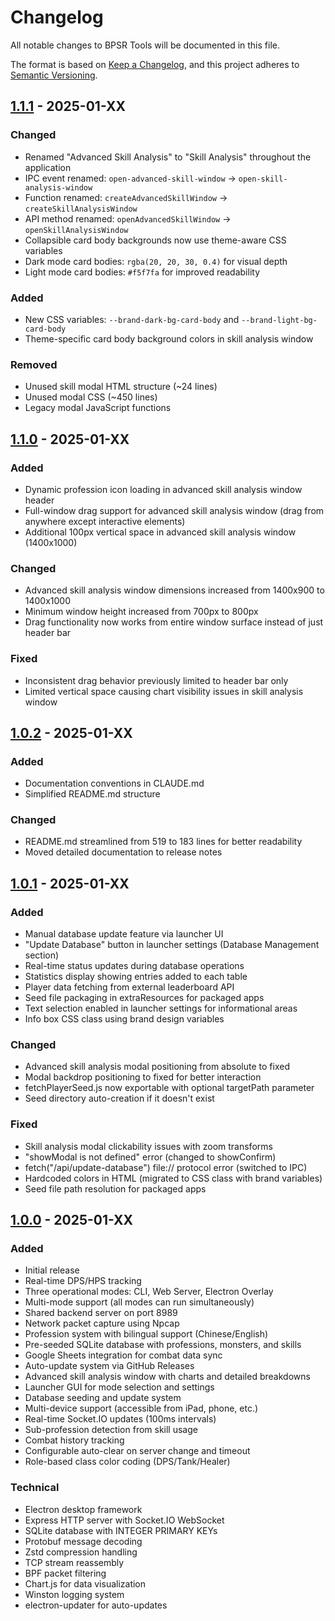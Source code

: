 # Changelog

All notable changes to BPSR Tools will be documented in this file.

The format is based on [Keep a Changelog](https://keepachangelog.com/en/1.0.0/),
and this project adheres to [Semantic Versioning](https://semver.org/spec/v2.0.0.html).

## [1.1.1] - 2025-01-XX

### Changed
- Renamed "Advanced Skill Analysis" to "Skill Analysis" throughout the application
- IPC event renamed: `open-advanced-skill-window` → `open-skill-analysis-window`
- Function renamed: `createAdvancedSkillWindow` → `createSkillAnalysisWindow`
- API method renamed: `openAdvancedSkillWindow` → `openSkillAnalysisWindow`
- Collapsible card body backgrounds now use theme-aware CSS variables
- Dark mode card bodies: `rgba(20, 20, 30, 0.4)` for visual depth
- Light mode card bodies: `#f5f7fa` for improved readability

### Added
- New CSS variables: `--brand-dark-bg-card-body` and `--brand-light-bg-card-body`
- Theme-specific card body background colors in skill analysis window

### Removed
- Unused skill modal HTML structure (~24 lines)
- Unused modal CSS (~450 lines)
- Legacy modal JavaScript functions

## [1.1.0] - 2025-01-XX

### Added
- Dynamic profession icon loading in advanced skill analysis window header
- Full-window drag support for advanced skill analysis window (drag from anywhere except interactive elements)
- Additional 100px vertical space in advanced skill analysis window (1400x1000)

### Changed
- Advanced skill analysis window dimensions increased from 1400x900 to 1400x1000
- Minimum window height increased from 700px to 800px
- Drag functionality now works from entire window surface instead of just header bar

### Fixed
- Inconsistent drag behavior previously limited to header bar only
- Limited vertical space causing chart visibility issues in skill analysis window

## [1.0.2] - 2025-01-XX

### Added
- Documentation conventions in CLAUDE.md
- Simplified README.md structure

### Changed
- README.md streamlined from 519 to 183 lines for better readability
- Moved detailed documentation to release notes

## [1.0.1] - 2025-01-XX

### Added
- Manual database update feature via launcher UI
- "Update Database" button in launcher settings (Database Management section)
- Real-time status updates during database operations
- Statistics display showing entries added to each table
- Player data fetching from external leaderboard API
- Seed file packaging in extraResources for packaged apps
- Text selection enabled in launcher settings for informational areas
- Info box CSS class using brand design variables

### Changed
- Advanced skill analysis modal positioning from absolute to fixed
- Modal backdrop positioning to fixed for better interaction
- fetchPlayerSeed.js now exportable with optional targetPath parameter
- Seed directory auto-creation if it doesn't exist

### Fixed
- Skill analysis modal clickability issues with zoom transforms
- "showModal is not defined" error (changed to showConfirm)
- fetch("/api/update-database") file:// protocol error (switched to IPC)
- Hardcoded colors in HTML (migrated to CSS class with brand variables)
- Seed file path resolution for packaged apps

## [1.0.0] - 2025-01-XX

### Added
- Initial release
- Real-time DPS/HPS tracking
- Three operational modes: CLI, Web Server, Electron Overlay
- Multi-mode support (all modes can run simultaneously)
- Shared backend server on port 8989
- Network packet capture using Npcap
- Profession system with bilingual support (Chinese/English)
- Pre-seeded SQLite database with professions, monsters, and skills
- Google Sheets integration for combat data sync
- Auto-update system via GitHub Releases
- Advanced skill analysis window with charts and detailed breakdowns
- Launcher GUI for mode selection and settings
- Database seeding and update system
- Multi-device support (accessible from iPad, phone, etc.)
- Real-time Socket.IO updates (100ms intervals)
- Sub-profession detection from skill usage
- Combat history tracking
- Configurable auto-clear on server change and timeout
- Role-based class color coding (DPS/Tank/Healer)

### Technical
- Electron desktop framework
- Express HTTP server with Socket.IO WebSocket
- SQLite database with INTEGER PRIMARY KEYs
- Protobuf message decoding
- Zstd compression handling
- TCP stream reassembly
- BPF packet filtering
- Chart.js for data visualization
- Winston logging system
- electron-updater for auto-updates

[1.1.1]: https://github.com/akzios/bpsr-tools/releases/tag/v1.1.1
[1.1.0]: https://github.com/akzios/bpsr-tools/releases/tag/v1.1.0
[1.0.2]: https://github.com/akzios/bpsr-tools/releases/tag/v1.0.2
[1.0.1]: https://github.com/akzios/bpsr-tools/releases/tag/v1.0.1
[1.0.0]: https://github.com/akzios/bpsr-tools/releases/tag/v1.0.0
